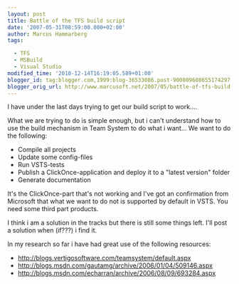 ```yaml
---
layout: post
title: Battle of the TFS build script
date: '2007-05-31T08:59:00.000+02:00'
author: Marcus Hammarberg
tags:

  - TFS
  - MSBuild
  - Visual Studio
modified_time: '2010-12-14T16:19:05.589+01:00'
blogger_id: tag:blogger.com,1999:blog-36533086.post-900809608655174297
blogger_orig_url: http://www.marcusoft.net/2007/05/battle-of-tfs-build-script.html
---
```


I
have under the last days trying to get our build script to work....

What we are trying to do is simple enough, but i can't understand
how to use the build mechanism in Team System to do what i want... We
want to do the following:

- Compile all projects
- Update some config-files
- Run VSTS-tests
- Publish a ClickOnce-application and deploy
    it to a "latest version" folder
- Generate documentation

It's the ClickOnce-part that's not working and
<span id="SPELLING_ERROR_5" class="blsp-spelling-corrected">I've
got an confirmation from Microsoft that what we want to do not is
supported by default in VSTS. You need some third part
products.

I think i am a solution in the tracks but there is still some things
left. I'll post a solution when (if???) i find it.

In my research so far i have had great use of the following resources:

- <http://blogs.vertigosoftware.com/teamsystem/default.aspx>
- <http://blogs.msdn.com/gautamg/archive/2006/01/04/509146.aspx>
- <http://blogs.msdn.com/echarran/archive/2006/08/09/693284.aspx>
